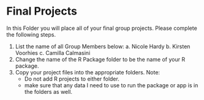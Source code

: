 # Final Projects

In this Folder you will place all of your final group projects. Please complete the following steps.

1. List the name of all Group Members below:
    a. Nicole Hardy
    b. Kirsten Voorhies
    c. Camilla Calmasini
2. Change the name of the R Package folder to be the name of your R package. 
3. Copy your project files into the appropriate folders. Note:
    - Do not add R projects to either folder. 
    - make sure that any data I need to use to run the package or app is in the folders as well. 
